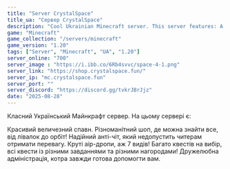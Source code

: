 ```yaml
---
title: "Server CrystalSpace"
title_ua: "Сервер CrystalSpace"
description: "Cool Ukrainian Minecraft server. This server features: A beautiful huge spawn. A diverse shop where you can find everything from levitation items to orbits! Reliable anti-cheat that prevents cheaters from gaining an advantage. Cool air drops, as many as 7 types!"
game: "Minecraft"
game_collection: "/servers/minecraft"
game_version: "1.20"
tags: ["Server", "Minecraft", "UA", "1.20"]
server_online: "700"
server_image : "https://i.ibb.co/6Rb4svvc/space-4-1.png"
server_link: "https://shop.crystalspace.fun/"
server_ip: "mc.crystalspace.fun"
server_port: ""
server_discord: "https://discord.gg/tvkrJBrJjz"
date: "2025-08-28"
---
```

Класний Український Майнкрафт сервер. На цьому сервері є:

Красивий величезний спавн.
Різноманітний шоп, де можна знайти все, від лівалок до орбіт!
Надійний анті-чіт, який недопустить читерам отримати перевагу.
Круті аір-дропи, аж 7 видів!
Багато квестів на вибір, всі квести із різними завданнями та різними нагородами!
Дружелюбна адміністрація, котра завжди готова допомогти вам.